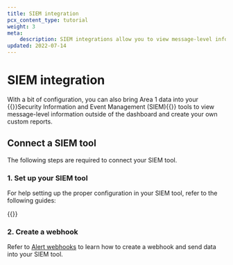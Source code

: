 ```yaml
---
title: SIEM integration
pcx_content_type: tutorial
weight: 3
meta:
    description: SIEM integrations allow you to view message-level information outside of the dashboard and create your own custom reports.
updated: 2022-07-14
---
```


# SIEM integration

With a bit of configuration, you can also bring Area 1 data into your {{<glossary-tooltip term_id="SIEM">}}Security Information and Event Management (SIEM){{</glossary-tooltip>}} tools to view message-level information outside of the dashboard and create your own custom reports.

## Connect a SIEM tool

The following steps are required to connect your SIEM tool.

### 1. Set up your SIEM tool

For help setting up the proper configuration in your SIEM tool, refer to the following guides:

{{<directory-listing showDescriptions=true >}}

### 2. Create a webhook

Refer to [Alert webhooks](/email-security/email-configuration/domains-and-routing/alert-webhooks/) to learn how to create a webhook and send data into your SIEM tool.
